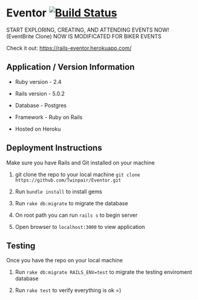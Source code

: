 # Eventor [![Build Status](https://travis-ci.org/Twinpair/Eventor.svg?branch=master)](https://travis-ci.org/Twinpair/Eventor)

START EXPLORING, CREATING, AND ATTENDING EVENTS NOW! (EventBrite Clone)
NOW IS MODIFICATED FOR BIKER EVENTS

Check it out: https://rails-eventor.herokuapp.com/

## Application / Version Information

* Ruby version - 2.4

* Rails version - 5.0.2

* Database - Postgres

* Framework - Ruby on Rails

* Hosted on Heroku
 
## Deployment Instructions

Make sure you have Rails and Git installed on your machine

1) git clone the repo to your local machine `git clone https://github.com/Twinpair/Eventor.git`

2) Run `bundle install` to install gems

3) Run `rake db:migrate` to migrate the database

4) On root path you can run `rails s` to begin server

5) Open browser to `localhost:3000` to view application

## Testing

Once you have the repo on your local machine

1) Run `rake db:migrate RAILS_ENV=test` to migrate the testing enviroment database

2) Run `rake test` to verify everything is ok =)
